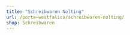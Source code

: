 ```yaml
---
title: "Schreibwaren Nolting"
url: /porta-westfalica/schreibwaren-nolting/
shop: Schreibwaren
---
```

